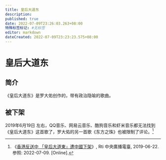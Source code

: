 ```yaml
---
title: 皇后大道东
description:
published: true
date: 2022-07-09T23:26:03.263+08:00
特殊标签标记: #无标签
editor: markdown
dateCreated: 2022-07-09T23:23:23.575+08:00
---
```


# 皇后大道东

## 简介

《皇后大道东》是罗大佑创作的，带有政治隐喻的歌曲。

## 被下架

2019年6月19日 左右，QQ音乐、网易云音乐、酷狗音乐和虾米音乐都无法找到《皇后大道东》这首歌了，罗大佑的另一首歌《东方之珠》也被限制了评论。[^2024914]

[^2024914]: 《[香港反送中 「皇后大道東」遭中國下架](https://web.archive.org/web/20190902143654/https://www.rti.org.tw/news/view/id/2024914)》, Rti 中央廣播電臺, 2019-06-22. 参照: 2022-07-09. [Online].
